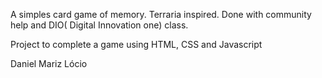A simples card game of memory. Terraria inspired. Done with community help and DIO( Digital Innovation one) class.

Project to complete a game using HTML, CSS and Javascript

Daniel Mariz Lócio
